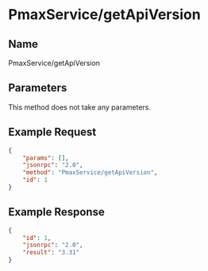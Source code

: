 # PmaxService/getApiVersion

## Name
PmaxService/getApiVersion

## Parameters
This method does not take any parameters.

## Example Request
```json
{
    "params": [],
    "jsonrpc": "2.0",
    "method": "PmaxService/getApiVersion",
    "id": 1
}
```

## Example Response
```json
{
    "id": 1,
    "jsonrpc": "2.0",
    "result": "3.31"
}
```